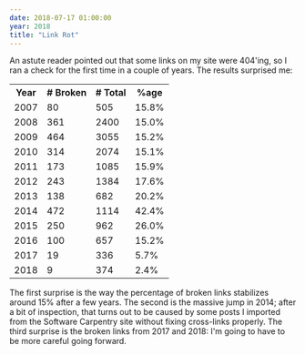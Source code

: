 ```yaml
---
date: 2018-07-17 01:00:00
year: 2018
title: "Link Rot"
---
```


<p>
  An astute reader pointed out that some links on my site were 404'ing,
  so I ran a check for the first time in a couple of years.
  The results surprised me:
</p>

<table class="centered">
  <tr><th>Year</th><th># Broken</th><th># Total</th><th>%age</th></tr>
  <tr><td>2007</td><td> 80</td><td> 505</td><td>15.8%</td></tr>
  <tr><td>2008</td><td>361</td><td>2400</td><td>15.0%</td></tr>
  <tr><td>2009</td><td>464</td><td>3055</td><td>15.2%</td></tr>
  <tr><td>2010</td><td>314</td><td>2074</td><td>15.1%</td></tr>
  <tr><td>2011</td><td>173</td><td>1085</td><td>15.9%</td></tr>
  <tr><td>2012</td><td>243</td><td>1384</td><td>17.6%</td></tr>
  <tr><td>2013</td><td>138</td><td> 682</td><td>20.2%</td></tr>
  <tr><td>2014</td><td>472</td><td>1114</td><td>42.4%</td></tr>
  <tr><td>2015</td><td>250</td><td> 962</td><td>26.0%</td></tr>
  <tr><td>2016</td><td>100</td><td> 657</td><td>15.2%</td></tr>
  <tr><td>2017</td><td> 19</td><td> 336</td><td> 5.7%</td></tr>
  <tr><td>2018</td><td>  9</td><td> 374</td><td> 2.4%</td></tr>
</table>

<p>
  The first surprise is the way the percentage of broken links stabilizes around 15%
  after a few years.
  The second is the massive jump in 2014;
  after a bit of inspection,
  that turns out to be caused by some posts I imported from the Software Carpentry site
  without fixing cross-links properly.
  The third surprise is the broken links from 2017 and 2018:
  I'm going to have to be more careful going forward.
</p>
